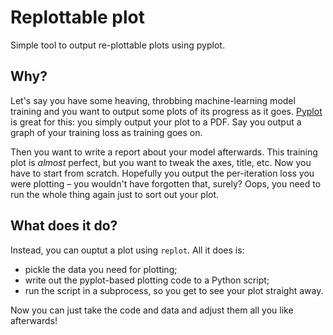 # Replottable plot

Simple tool to output re-plottable plots using pyplot.

## Why?

Let's say you have some heaving, throbbing machine-learning model training and 
you want to output some plots of its progress as it goes. 
[Pyplot](https://matplotlib.org/api/pyplot_api.html) is great for this: you simply 
output your plot to a PDF. Say you output a graph of your training loss as training 
goes on.

Then you want to write a report about your model afterwards. This training plot is 
*almost* perfect, but you want to tweak the axes, title, etc. Now you have to 
start from scratch. Hopefully you output the per-iteration loss you were plotting – 
you wouldn't have forgotten that, surely? Oops, you need to run the whole thing again 
just to sort out your plot.

## What does it do?

Instead, you can ouptut a plot using ``replot``. All it does is:
 * pickle the data you need for plotting;
 * write out the pyplot-based plotting code to a Python script;
 * run the script in a subprocess, so you get to see your plot straight away.
 
Now you can just take the code and data and adjust them all you like afterwards!
